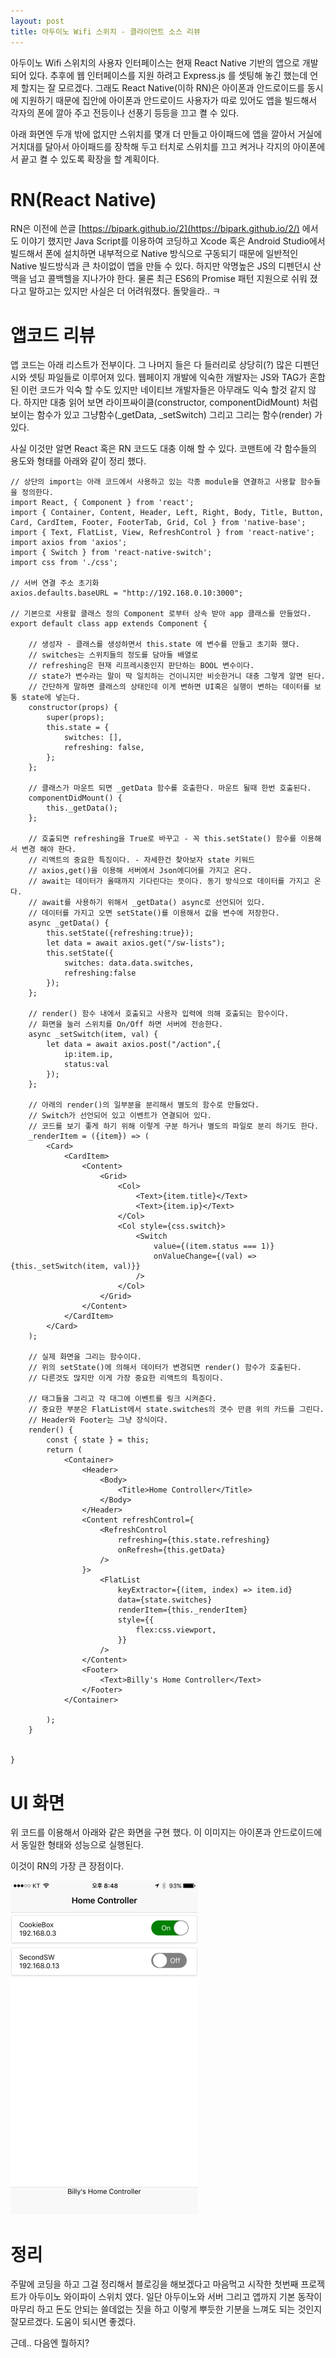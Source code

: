 ```yaml
---
layout: post
title: 아두이노 Wifi 스위치 - 클라이언트 소스 리뷰
---
```


아두이노 Wifi 스위치의 사용자 인터페이스는 현재 React Native 기반의 앱으로 개발되어 있다. 추후에 웹 인터페이스를 지원 하려고 Express.js 를 셋팅해 놓긴 했는데 언제 할지는 잘 모르겠다. 그래도 React Native(이하 RN)은 아이폰과 안드로이드를 동시에 지원하기 때문에 집안에 아이폰과 안드로이드 사용자가 따로 있어도 앱을 빌드해서 각자의 폰에 깔아 주고 전등이나 선풍기 등등을 끄고 켤 수 있다. 

아래 화면엔 두개 밖에 없지만 스위치를 몇개 더 만들고 아이패드에 앱을 깔아서 거실에 거치대를 달아서 아이패드를 장착해 두고 터치로 스위치를 끄고 켜거나 각지의 아이폰에서 끝고 켤 수 있도록 확장을 할 계획이다.

# RN(React Native) 

RN은 이전에 쓴글 [https://bipark.github.io/2](https://bipark.github.io/2/) 에서도 이야기 했지만 Java Script를 이용하여 코딩하고 Xcode 혹은 Android Studio에서 빌드해서 폰에 설치하면 내부적으로 Native 방식으로 구동되기 때문에 일반적인 Native 빌드방식과 큰 차이없이 앱을 만들 수 있다. 하지만 악명높은 JS의 디펜던시 산맥을 넘고 콜백헬을 지나가야 한다. 물론 최근 ES6의 Promise 패턴 지원으로 쉬워 졌다고 말하고는 있지만 사실은 더 어려워졌다. 돌맞을라.. ㅋ

# 앱코드 리뷰

앱 코드는 아래 리스트가 전부이다. 그 나머지 들은 다 들러리로 상당히(?) 많은 디펜던시와 셋팅 파일들로 이루어져 있다. 웹페이지 개발에 익숙한 개발자는 JS와 TAG가 혼합된 이런 코드가 익숙 할 수도 있지만 네이티브 개발자들은 아무래도 익숙 할것 같지 않다. 하지만 대충 읽어 보면 라이프싸이클(constructor, componentDidMount) 처럼 보이는 함수가 있고 그냥함수(_getData, _setSwitch) 그리고 그리는 함수(render) 가 있다.

사실 이것만 알면 React 혹은 RN 코드도 대충 이해 할 수 있다. 코맨트에 각 함수들의 용도와 형태를 아래와 같이 정리 했다.



```
// 상단의 import는 아래 코드에서 사용하고 있는 각종 module을 연결하고 사용할 함수들을 정의한다.
import React, { Component } from 'react';
import { Container, Content, Header, Left, Right, Body, Title, Button, Card, CardItem, Footer, FooterTab, Grid, Col } from 'native-base';
import { Text, FlatList, View, RefreshControl } from 'react-native';
import axios from 'axios';
import { Switch } from 'react-native-switch';
import css from './css';

// 서버 연결 주소 초기화
axios.defaults.baseURL = "http://192.168.0.10:3000";

// 기본으로 사용할 클래스 정의 Component 로부터 상속 받아 app 클래스를 만들었다.
export default class app extends Component {

    // 생성자 - 클래스를 생성하면서 this.state 에 변수를 만들고 초기화 했다.
    // switches는 스위치들의 정도를 담아둘 배열로
    // refreshing은 현재 리프레시중인지 판단하는 BOOL 변수이다.
    // state가 변수라는 말이 딱 일치하는 건이니지만 비슷한거니 대충 그렇게 알면 된다.
    // 간단하게 말하면 클래스의 상태인데 이게 변하면 UI혹은 실행이 변하는 데이터를 보통 state에 넣는다.
    constructor(props) {
        super(props);
        this.state = {
            switches: [],
            refreshing: false,
        };
    };

    // 클래스가 마운트 되면 _getData 함수를 호출한다. 마운트 될때 한번 호출된다.
    componentDidMount() {
        this._getData();
    };

    // 호출되면 refreshing을 True로 바꾸고 - 꼭 this.setState() 함수를 이용해서 변경 해야 한다. 
    // 리액트의 중요한 특징이다. - 자세한건 찾아보자 state 키워드
    // axios,get()을 이용해 서버에서 Json에디어를 가지고 온다.
    // await는 데이터가 올때까지 기다린다는 뜻이다. 동기 방식으로 데이터를 가지고 온다.
    // await를 사용하기 위해서 _getData() async로 선언되어 있다.
    // 데이터를 가지고 오면 setState()를 이용해서 값을 변수에 저장한다.
    async _getData() {
        this.setState({refreshing:true});
        let data = await axios.get("/sw-lists");
        this.setState({
            switches: data.data.switches,
            refreshing:false
        });
    };

    // render() 함수 내에서 호출되고 사용자 입력에 의해 호출되는 함수이다. 
    // 화면을 눌러 스위치를 On/Off 하면 서버에 전송한다.
    async _setSwitch(item, val) {
        let data = await axios.post("/action",{
            ip:item.ip,
            status:val
        });
    };

    // 아래의 render()의 일부분을 분리해서 별도의 함수로 만들었다.
    // Switch가 선언되어 있고 이벤트가 연결되어 있다.
    // 코드를 보기 좋게 하기 위해 이렇게 구분 하거나 별도의 파일로 분리 하기도 한다.
    _renderItem = ({item}) => (
        <Card>
            <CardItem>
                <Content>
                    <Grid>
                        <Col>
                            <Text>{item.title}</Text>
                            <Text>{item.ip}</Text>
                        </Col>
                        <Col style={css.switch}>
                            <Switch
                                value={(item.status === 1)}
                                onValueChange={(val) => {this._setSwitch(item, val)}}
                            />
                        </Col>
                    </Grid>
                </Content>
            </CardItem>
        </Card>
    );

    // 실제 화면을 그리는 함수이다.
    // 위의 setState()에 의해서 데이터가 변경되면 render() 함수가 호출된다.
    // 다른것도 많지만 이게 가장 중요한 리액트의 특징이다. 

    // 태그들을 그리고 각 대그에 이벤트를 링크 시켜준다.
    // 중요한 부분은 FlatList에서 state.switches의 갯수 만큼 위의 카드를 그린다.
    // Header와 Footer는 그냥 장식이다.
    render() {
        const { state } = this;
        return (
            <Container>
                <Header>
                    <Body>
	                    <Title>Home Controller</Title>
                    </Body>
                </Header>
                <Content refreshControl={
                    <RefreshControl
                        refreshing={this.state.refreshing}
                        onRefresh={this.getData}
                    />
                }>
                    <FlatList
                        keyExtractor={(item, index) => item.id}
                        data={state.switches}
                        renderItem={this._renderItem}
                        style={{
                            flex:css.viewport,
                        }}
                    />
                </Content>
	            <Footer>
		            <Text>Billy's Home Controller</Text>
	            </Footer>
            </Container>

        );
    }


}

```

# UI 화면 

위 코드를 이용해서 아래와 같은 화면을 구현 했다. 이 이미지는 아이폰과 안드로이드에서 동일한 형태와 성능으로 실행된다. 

이것이 RN의 가장 큰 장점이다.

![](https://raw.githubusercontent.com/bipark/bipark.github.io/master/images/switch_app_scr.png)

# 정리

주말에 코딩을 하고 그걸 정리해서 블로깅을 해보겠다고 마음먹고 시작한 첫번째 프로젝트가 아두이노 와이파이 스위치 였다. 일단 아두이노와 서버 그리고 앱까지 기본 동작이 마무리 하고 돈도 안되는 쓸데없는 짓을 하고 이렇게 뿌듯한 기분을 느껴도 되는 것인지 잘모르겠다. 도움이 되시면 좋겠다.

근데.. 다음엔 뭘하지?